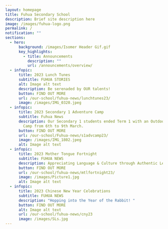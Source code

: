 ```yaml
---
layout: homepage
title: Fuhua Secondary School
description: Brief site description here
image: /images/fuhua-logo.png
permalink: /
notification: ""
sections:
  - hero:
      background: /images/Isomer Header Gif.gif
      key_highlights:
        - title: Announcements
          description: ""
          url: /announcements/overview/
  - infopic:
      title: 2023 Lunch Tunes
      subtitle: FUHUA STORIES
      alt: Image alt text
      description: Be serenaded by OUR talents!
      button: FIND OUT MORE
      url: /our-school/fuhua-news/lunchtunes23/
      image: /images/IMG_0320.jpeg
  - infopic:
      title: 2023 Secondary 1 Adventure Camp
      subtitle: Fuhua News
      description: Our Secondary 1 students ended Term 1 with an Outdoor Adventure
        Camp from 6th to 9th March.
      button: FIND OUT MORE
      url: /our-school/Fuhua-news/s1advcamp23/
      image: /images/IMG_1802.jpeg
      alt: Image alt text
  - infopic:
      title: 2023 Mother Tongue Fortnight
      subtitle: FUHUA NEWS
      description: Appreciating Language & Culture through Authentic Learning Experiences!
      button: FIND OUT MORE
      url: /our-school/fuhua-news/mtlfortnight23/
      image: /images/Picture1.jpg
      alt: Image alt text
  - infopic:
      title: 2023 Chinese New Year Celebrations
      subtitle: FUHUA NEWS
      description: "Hopping into the Year of the Rabbit! "
      button: FIND OUT MORE
      alt: Image alt text
      url: /our-school/fuhua-news/cny23
      image: /images/SLs.jpg
---
```

